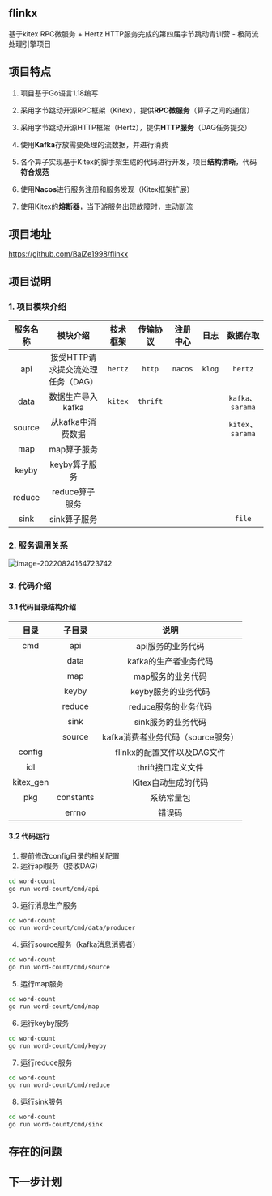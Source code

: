 ## flinkx
基于kitex RPC微服务 + Hertz HTTP服务完成的第四届字节跳动青训营 - 极简流处理引擎项目

## 项目特点

1. 项目基于Go语言1.18编写

2. 采用字节跳动开源RPC框架（Kitex），提供**RPC微服务**（算子之间的通信）
3. 采用字节跳动开源HTTP框架（Hertz），提供**HTTP服务**（DAG任务提交）
4. 使用**Kafka**存放需要处理的流数据，并进行消费

5. 各个算子实现基于Kitex的脚手架生成的代码进行开发，项目**结构清晰**，代码**符合规范**

6. 使用**Nacos**进行服务注册和服务发现（Kitex框架扩展）

7. 使用Kitex的**熔断器**，当下游服务出现故障时，主动断流

## 项目地址

https://github.com/BaiZe1998/flinkx

## 项目说明

### 1. 项目模块介绍

| 服务名称 |             模块介绍              | 技术框架 | 传输协议 | 注册中心 |  日志  |     数据存取      |
| :------: | :-------------------------------: | :------: | :------: | :------: | :----: | :---------------: |
|   api    | 接受HTTP请求提交流处理任务（DAG） | `hertz`  |  `http`  | `nacos`  | `klog` |      `hertz`      |
|   data   |         数据生产导入kafka         | `kitex`  | `thrift` |          |        | `kafka`、`sarama` |
|  source  |         从kafka中消费数据         |          |          |          |        | `kitex`、`sarama` |
|   map    |            map算子服务            |          |          |          |        |                   |
|  keyby   |           keyby算子服务           |          |          |          |        |                   |
|  reduce  |          reduce算子服务           |          |          |          |        |                   |
|   sink   |           sink算子服务            |          |          |          |        |      `file`       |

### 2. 服务调用关系

![image-20220824164723742](https://baize-blog-images.oss-cn-shanghai.aliyuncs.com/img/image-20220824164723742.png)

### 3. 代码介绍

#### 3.1 代码目录结构介绍

|   目录    |  子目录   |               说明                |
| :-------: | :-------: | :-------------------------------: |
|    cmd    |    api    |         api服务的业务代码         |
|           |   data    |       kafka的生产者业务代码       |
|           |    map    |         map服务的业务代码         |
|           |   keyby   |        keyby服务的业务代码        |
|           |  reduce   |       reduce服务的业务代码        |
|           |   sink    |        sink服务的业务代码         |
|           |  source   | kafka消费者业务代码（source服务） |
|  config   |           |    flinkx的配置文件以及DAG文件    |
|    idl    |           |        thrift接口定义文件         |
| kitex_gen |           |        Kitex自动生成的代码        |
|    pkg    | constants |            系统常量包             |
|           |   errno   |              错误码               |

#### 3.2 代码运行

1. 提前修改config目录的相关配置
2. 运行api服务（接收DAG）

```bash
cd word-count
go run word-count/cmd/api
```

3. 运行消息生产服务

```bash
cd word-count
go run word-count/cmd/data/producer
```

4. 运行source服务（kafka消息消费者）

```bash
cd word-count
go run word-count/cmd/source
```

5. 运行map服务

```bash
cd word-count
go run word-count/cmd/map
```

6. 运行keyby服务

```bash
cd word-count
go run word-count/cmd/keyby
```

7. 运行reduce服务

```bash
cd word-count
go run word-count/cmd/reduce
```

8. 运行sink服务

```bash
cd word-count
go run word-count/cmd/sink
```

## 存在的问题



## 下一步计划





